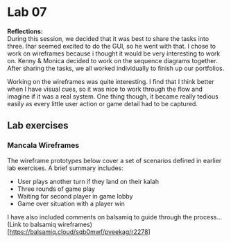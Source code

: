# Lab 07

**Reflections:**       
During this session, we decided that it was best to share the tasks into three. Ihar seemed excited to do the GUI, so he went with that. I chose to work on wireframes because i thought it would be very interesting to work on. Kenny & Monica decided to work on the sequence diagrams together. After sharing the tasks, we all worked individually to finish up our portfolios.

Working on the wireframes was quite interesting. I find that I think better when I have visual cues, so it was nice to work through the flow and imagine if it was a real system. One thing though, it became really tedious easily as every little user action or game detail had to be captured. 

## Lab exercises
### Mancala Wireframes
The wireframe prototypes below cover a set of scenarios defined in earlier lab exercises. A brief summary includes:
- User plays another turn if they land on their kalah
- Three rounds of game play 
- Waiting for second player in game lobby
- Game over situation with a player win

I have also included comments on balsamiq to guide through the process...      
(Link to balsamiq wireframes)[https://balsamiq.cloud/sqb0mwf/pveekag/r2278]      
&nbsp;